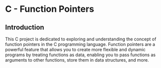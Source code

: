 # C - Function Pointers

## Introduction

This C project is dedicated to exploring and understanding the concept of function pointers in the C programming language. Function pointers are a powerful feature that allows you to create more flexible and dynamic programs by treating functions as data, enabling you to pass functions as arguments to other functions, store them in data structures, and more.


